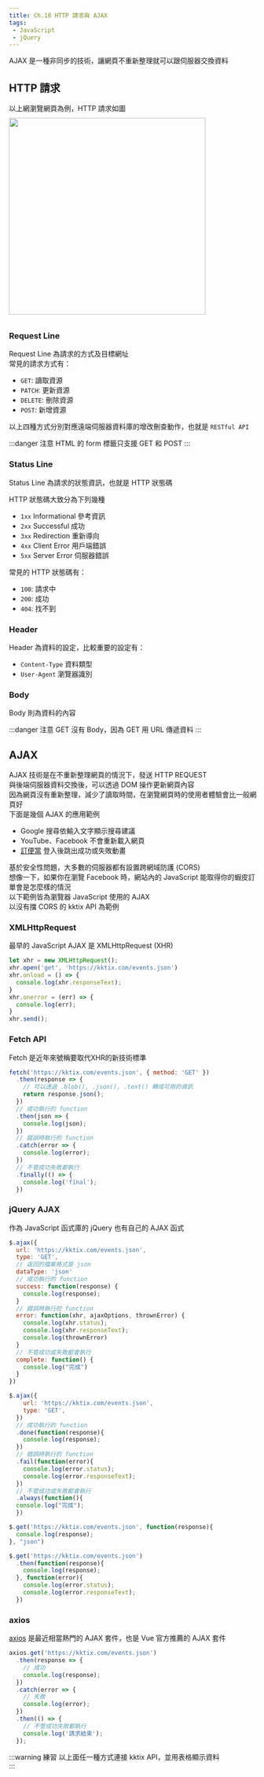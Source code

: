 ```yaml
--- 
title: Ch.18 HTTP 請求與 AJAX
tags:
 - JavaScript
 - jQuery
---
```


AJAX 是一種非同步的技術，讓網頁不重新整理就可以跟伺服器交換資料  
<!-- more -->
## HTTP 請求
以上網瀏覽網頁為例，HTTP 請求如圖
<img src="/F2E-book/images/ch18/request.gif" height="400" style="margin: 10px 0;">  

### Request Line
Request Line 為請求的方式及目標網址  
常見的請求方式有：
- `GET`: 讀取資源
- `PATCH`: 更新資源
- `DELETE`: 刪除資源
- `POST`: 新增資源

以上四種方式分別對應遠端伺服器資料庫的增改刪查動作，也就是 `RESTful API`  

:::danger 注意
HTML 的 form 標籤只支援 GET 和 POST
:::

### Status Line
Status Line 為請求的狀態資訊，也就是 HTTP 狀態碼  

HTTP 狀態碼大致分為下列幾種  
- `1xx` Informational 參考資訊
- `2xx` Successful 成功
- `3xx` Redirection 重新導向
- `4xx` Client Error 用戶端錯誤
- `5xx` Server Error 伺服器錯誤

常見的 HTTP 狀態碼有：
- `100`: 請求中
- `200`: 成功
- `404`: 找不到

### Header
Header 為資料的設定，比較重要的設定有：  
- `Content-Type` 資料類型
- `User-Agent` 瀏覽器識別

### Body
Body 則為資料的內容  

:::danger 注意
GET 沒有 Body，因為 GET 用 URL 傳遞資料
:::

## AJAX
AJAX 技術是在不重新整理網頁的情況下，發送 HTTP REQUEST  
與後端伺服器資料交換後，可以透過 DOM 操作更新網頁內容  
因為網頁沒有重新整理，減少了讀取時間，在瀏覽網頁時的使用者體驗會比一般網頁好  
下面是幾個 AJAX 的應用範例  

- Google 搜尋依輸入文字顯示搜尋建議
- YouTube、Facebook 不會重新載入網頁
- [訂便當](https://dinbendon.kento520.tw/) 登入後跳出成功或失敗動畫

基於安全性問題，大多數的伺服器都有設置跨網域防護 (CORS)  
想像一下，如果你在瀏覽 Facebook 時，網站內的 JavaScript 能取得你的蝦皮訂單會是怎麼樣的情況  
以下範例皆為瀏覽器 JavaScript 使用的 AJAX  
以沒有擋 CORS 的 kktix API 為範例  

### XMLHttpRequest
最早的 JavaScript AJAX 是 XMLHttpRequest (XHR)
```js
let xhr = new XMLHttpRequest();
xhr.open('get', 'https://kktix.com/events.json')
xhr.onload = () => {
  console.log(xhr.responseText);
}
xhr.onerror = (err) => {
  console.log(err);
}
xhr.send();
```

### Fetch API
Fetch 是近年來號稱要取代XHR的新技術標準
```js
fetch('https://kktix.com/events.json', { method: 'GET' })
  .then(response => {
    // 可以透過 .blob(), .json(), .text() 轉成可用的資訊
    return response.json();
  })
  // 成功執行的 function
  .then(json => {
    console.log(json);
  })
  // 錯誤時執行的 function
  .catch(error => {
    console.log(error);
  })
  // 不管成功失敗都執行
  .finally(() => {
    console.log('final');
  })     
```

### jQuery AJAX
作為 JavaScript 函式庫的 jQuery 也有自己的 AJAX 函式
```js
$.ajax({
  url: 'https://kktix.com/events.json',
  type: 'GET',
  // 返回的檔案格式是 json
  dataType: 'json'
  // 成功執行的 function
  success: function(response) {
    console.log(response);
  }
  // 錯誤時執行的 function
  error: function(xhr, ajaxOptions, thrownError) {
    console.log(xhr.status);
    console.log(xhr.responseText);
    console.log(thrownError)
  }
  // 不管成功或失敗都會執行
  complete: function() {
    console.log("完成")
  }
})

$.ajax({
    url: 'https://kktix.com/events.json',
    type: 'GET',
  })
  // 成功執行的 function
  .done(function(response){
    console.log(response);
  })
  // 錯誤時執行的 function
  .fail(function(error){
    console.log(error.status);
    console.log(error.responseText);
  })
  // 不管成功或失敗都會執行
  .always(function(){
  console.log("完成");
  })

$.get('https://kktix.com/events.json', function(response){
  console.log(response);
}, "json")

$.get('https://kktix.com/events.json')
  .then(function(response){
    console.log(response);
  }, function(error){
    console.log(error.status);
    console.log(error.responseText);
  })
```

### axios
[axios](https://github.com/axios/axios) 是最近相當熱門的 AJAX 套件，也是 Vue 官方推薦的 AJAX 套件  
```js
axios.get('https://kktix.com/events.json')
  .then(response => {
    // 成功
    console.log(response);
  })
  .catch(error => {
    // 失敗
    console.log(error);
  })
  .then(() => {
    // 不管成功失敗都執行
    console.log('請求結束');
  });
```

:::warning 練習
以上面任一種方式連接 kktix API，並用表格顯示資料  
:::